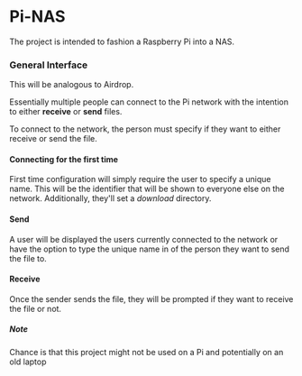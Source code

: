 # Pi-NAS

The project is intended to fashion a Raspberry Pi into a NAS. 

### General Interface
This will be analogous to Airdrop. 

Essentially multiple people can connect to the Pi network with the intention to either **receive** or **send** files.

To connect to the network, the person must specify if they want to either receive or send the file. 

#### Connecting for the first time
First time configuration will simply require the user to specify a unique name. This will be the identifier that will 
be shown to everyone else on the network. Additionally, they'll set a *download* directory. 

#### Send
A user will be displayed the users currently connected to the network or have the option to type the unique name in 
of the person they want to send the file to. 

#### Receive
Once the sender sends the file, they will be prompted if they want to receive the file or not. 

##### Note
Chance is that this project might not be used on a Pi and potentially on an old laptop